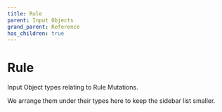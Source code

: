 ```yaml
---
title: Rule
parent: Input Objects
grand_parent: Reference
has_children: true
---
```


# Rule

Input Object types relating to Rule Mutations.

We arrange them under their types here to keep the sidebar list smaller.

